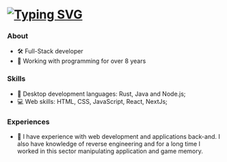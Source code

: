 <h1>
  <a href="https://git.io/typing-svg">
   <img src="https://readme-typing-svg.demolab.com?font=Fira+Code&pause=1000&color=00AEFF&random=false&width=435&lines=Hi%2C+I'm+Felipe+Augusto!" alt="Typing SVG" />
  </a>
</h1>

### About
- 🛠 Full-Stack developer
- 🚀 Working with programming for over 8 years

### Skills
 - 🔮 Desktop development languages: Rust, Java and Node.js; 
 - 💻 Web skills: HTML, CSS, JavaScript, React, NextJs;

### Experiences
  - 🧥 I have experience with web development and applications back-and. I also have knowledge of reverse engineering and for a long time I worked in this sector manipulating application and game memory.
